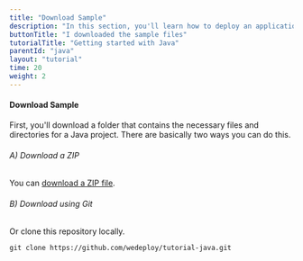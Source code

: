 ```yaml
---
title: "Download Sample"
description: "In this section, you'll learn how to deploy an application using Java."
buttonTitle: "I downloaded the sample files"
tutorialTitle: "Getting started with Java"
parentId: "java"
layout: "tutorial"
time: 20
weight: 2
---
```


#### Download Sample

First, you'll download a folder that contains the necessary files and directories for a Java project. There are basically two ways you can do this.

###### A) Download a ZIP

You can [download a ZIP file](https://github.com/wedeploy/tutorial-java/archive/master.zip).

###### B) Download using Git

Or clone this repository locally.

```xml
git clone https://github.com/wedeploy/tutorial-java.git
```

